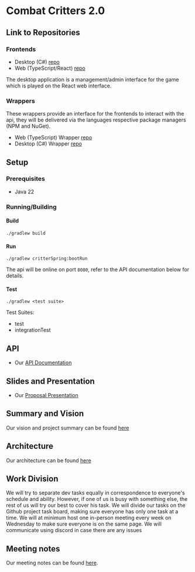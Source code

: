 # Combat Critters 2.0

## Link to Repositories

### Frontends
- Desktop (C#) [repo](https://github.com/InternetEnemies/combatcritters-maui)
- Web (TypeScript/React) [repo](https://github.com/InternetEnemies/combatcritters-react)

The desktop application is a management/admin interface for the game which is played on the
React web interface.

### Wrappers
These wrappers provide an interface for the frontends to interact with the api, they will be
delivered via the languages respective package managers (NPM and NuGet).
- Web (TypeScript) Wrapper [repo](https://github.com/InternetEnemies/combatcritters-ts)
- Desktop (C#) Wrapper [repo](https://github.com/InternetEnemies/combatcritters-sharp)

## Setup
### Prerequisites
- Java 22
### Running/Building
#### Build
`./gradlew build`
#### Run
`./gradlew critterSpring:bootRun`

The api will be online on port `8080`, refer to the API documentation below for details.
#### Test
`./gradlew <test suite>`

Test Suites:
- test
- integrationTest

## API
- Our [API Documentation](https://combatcritters.stoplight.io/docs/combatcritters/8cftjgf1danjn-critter-spec)
## Slides and Presentation

- Our [Proposal Presentation](https://docs.google.com/presentation/d/1ejMu4u_MBDTiwN8okK5Jnudc20xtLdkQM-5kvj9lD6E/edit#slide=id.gc6f980f91_0_42)

## Summary and Vision
Our vision and project summary can be found [here](./Documents/VISION.md)

## Architecture
Our architecture can be found [here](./Documents/ARCHITECTURE.md)

## Work Division

We will try to separate dev tasks equally in correspondence to everyone's schedule and ability. However, if one of us is busy with something else, the rest of us will try our best to cover his task. We will divide our tasks on the Github project task board, making sure everyone has only one task at a time. We will at minimum host one in-person meeting every week on Wednesday to make sure everyone is on the same page. We will communicate using discord in case there are any issues

## Meeting notes
Our meeting notes can be found [here](./Documents/Meetings).
